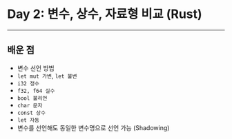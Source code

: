 # Day 2: 변수, 상수, 자료형 비교 (Rust)

---

## 배운 점
- 변수 선언 방법
- `let mut 가변`, `let 불변`
- `i32 정수`
- `f32, f64 실수`
- `bool 불리언`
- `char 문자`
- `const 상수`
- `let 자동`
- 변수를 선언해도 동일한 변수명으로 선언 가능 (Shadowing)
